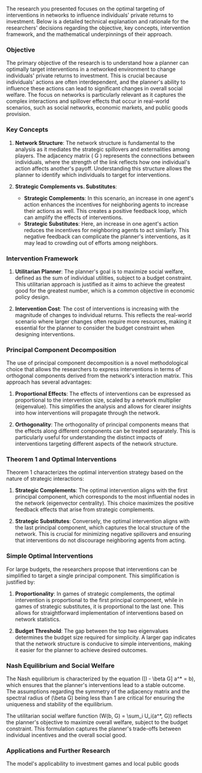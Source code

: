 The research you presented focuses on the optimal targeting of interventions in networks to influence individuals' private returns to investment. Below is a detailed technical explanation and rationale for the researchers' decisions regarding the objective, key concepts, intervention framework, and the mathematical underpinnings of their approach.

### Objective

The primary objective of the research is to understand how a planner can optimally target interventions in a networked environment to change individuals' private returns to investment. This is crucial because individuals' actions are often interdependent, and the planner's ability to influence these actions can lead to significant changes in overall social welfare. The focus on networks is particularly relevant as it captures the complex interactions and spillover effects that occur in real-world scenarios, such as social networks, economic markets, and public goods provision.

### Key Concepts

1. **Network Structure**: The network structure is fundamental to the analysis as it mediates the strategic spillovers and externalities among players. The adjacency matrix \( G \) represents the connections between individuals, where the strength of the link reflects how one individual's action affects another's payoff. Understanding this structure allows the planner to identify which individuals to target for interventions.

2. **Strategic Complements vs. Substitutes**:
   - **Strategic Complements**: In this scenario, an increase in one agent's action enhances the incentives for neighboring agents to increase their actions as well. This creates a positive feedback loop, which can amplify the effects of interventions.
   - **Strategic Substitutes**: Here, an increase in one agent's action reduces the incentives for neighboring agents to act similarly. This negative feedback can complicate the planner's interventions, as it may lead to crowding out of efforts among neighbors.

### Intervention Framework

1. **Utilitarian Planner**: The planner's goal is to maximize social welfare, defined as the sum of individual utilities, subject to a budget constraint. This utilitarian approach is justified as it aims to achieve the greatest good for the greatest number, which is a common objective in economic policy design.

2. **Intervention Cost**: The cost of interventions is increasing with the magnitude of changes to individual returns. This reflects the real-world scenario where larger changes often require more resources, making it essential for the planner to consider the budget constraint when designing interventions.

### Principal Component Decomposition

The use of principal component decomposition is a novel methodological choice that allows the researchers to express interventions in terms of orthogonal components derived from the network's interaction matrix. This approach has several advantages:

1. **Proportional Effects**: The effects of interventions can be expressed as proportional to the intervention size, scaled by a network multiplier (eigenvalue). This simplifies the analysis and allows for clearer insights into how interventions will propagate through the network.

2. **Orthogonality**: The orthogonality of principal components means that the effects along different components can be treated separately. This is particularly useful for understanding the distinct impacts of interventions targeting different aspects of the network structure.

### Theorem 1 and Optimal Interventions

Theorem 1 characterizes the optimal intervention strategy based on the nature of strategic interactions:

1. **Strategic Complements**: The optimal intervention aligns with the first principal component, which corresponds to the most influential nodes in the network (eigenvector centrality). This choice maximizes the positive feedback effects that arise from strategic complements.

2. **Strategic Substitutes**: Conversely, the optimal intervention aligns with the last principal component, which captures the local structure of the network. This is crucial for minimizing negative spillovers and ensuring that interventions do not discourage neighboring agents from acting.

### Simple Optimal Interventions

For large budgets, the researchers propose that interventions can be simplified to target a single principal component. This simplification is justified by:

1. **Proportionality**: In games of strategic complements, the optimal intervention is proportional to the first principal component, while in games of strategic substitutes, it is proportional to the last one. This allows for straightforward implementation of interventions based on network statistics.

2. **Budget Threshold**: The gap between the top two eigenvalues determines the budget size required for simplicity. A larger gap indicates that the network structure is conducive to simple interventions, making it easier for the planner to achieve desired outcomes.

### Nash Equilibrium and Social Welfare

The Nash equilibrium is characterized by the equation \([I - \beta G] a^* = b\), which ensures that the planner's interventions lead to a stable outcome. The assumptions regarding the symmetry of the adjacency matrix and the spectral radius of \(\beta G\) being less than 1 are critical for ensuring the uniqueness and stability of the equilibrium.

The utilitarian social welfare function \(W(b, G) = \sum_i U_i(a^*, G)\) reflects the planner's objective to maximize overall welfare, subject to the budget constraint. This formulation captures the planner's trade-offs between individual incentives and the overall social good.

### Applications and Further Research

The model's applicability to investment games and local public goods